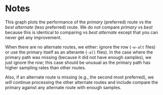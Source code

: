 # Notes

This graph plots the performance of the *primary* (preferred) route vs
the *best alternate* (less preferred) route.  We do *not* compare
*primary* vs *best* because this is identical to comparing vs *best
alternate* except that you can never get any improvement.

When there are no alternate routes, we either: ignore the row (`-w-alt`
files) or use the primary itself as an alterante (`-all` files).  In the
case where the primary path was missing (because it did not have enough
samples), we just ignore the row; this case should be unusual as the
primary path has higher sampling rates than other routes.

Also, if an alternate route is missing (e.g., the second most
preferred), we *will* continue processing the other alternate routes and
include compare the primary against any alternate route with enough
samples.

